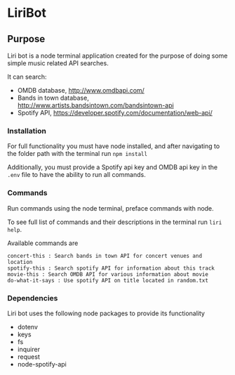 # LiriBot

## Purpose

Liri bot is a node terminal application created for the purpose of doing some simple music related API searches. 

It can search:
- OMDB database, http://www.omdbapi.com/
- Bands in town database, http://www.artists.bandsintown.com/bandsintown-api
- Spotify API, https://developer.spotify.com/documentation/web-api/

### Installation

For full functionality you must have node installed, and after navigating to the folder path with the terminal run
``npm install``

Additionally, you must provide a Spotify api key and OMDB api key in the ``.env`` file to have the ability to run all commands.

### Commands

Run commands using the node terminal, preface commands with node.

To see full list of commands and their descriptions in the terminal run ``liri help``.

Available commands are
```
concert-this : Search bands in town API for concert venues and location
spotify-this : Search spotify API for information about this track
movie-this : Search OMDB API for various information about movie
do-what-it-says : Use spotify API on title located in random.txt
```

### Dependencies

Liri bot uses the following node packages to provide its functionality
- dotenv
- keys
- fs
- inquirer
- request
- node-spotify-api
